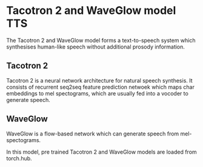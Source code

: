 # Tacotron 2 and WaveGlow model TTS

The Tacotron 2 and WaveGlow model forms a text-to-speech system which synthesises human-like speech without additional prosody information. 

## Tacotron 2 
Tacotron 2 is a neural network architecture for natural speech synthesis. It consists of recurrent seq2seq feature prediction netwoek which maps char embeddings to mel spectograms, which are usually fed into a vocoder to generate speech. 

## WaveGlow 
WaveGlow is a flow-based network which can generate speech from mel-spectograms.

In this model, pre trained Tacotron 2 and WaveGlow models are loaded from torch.hub.



